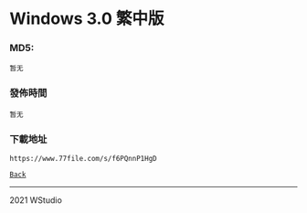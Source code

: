 # Windows 3.0 繁中版
### MD5:
`暂无` 
### 發佈時間
`暂无`
### 下載地址
`https://www.77file.com/s/f6PQnnP1HgD`
   
[`Back`](../)   
   
----------------------------------
2021 WStudio 
